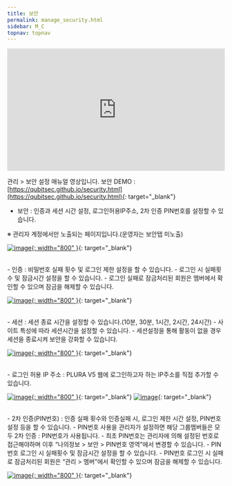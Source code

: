 ```yaml
---
title: 보안
permalink: manage_security.html
sidebar: M_C
topnav: topnav
---
```


 <style>.embed-container { position: relative; padding-bottom: 56.25%; height: 0; overflow: hidden; max-width: 100%; } .embed-container iframe, .embed-container object, .embed-container embed { position: absolute; top: 0; left: 0; width: 100%; height: 100%; }</style><div class='embed-container'><iframe src='https://www.youtube.com/embed/NbaEKIuQqa0' frameborder='0' allowfullscreen></iframe></div>

관리 > 보안 설정 매뉴얼 영상입니다. 보안 DEMO : [https://qubitsec.github.io/security.html](https://qubitsec.github.io/security.html){: target="_blank"}


- 보안 : 인증과 세션 시간 설정, 로그인허용IP주소, 2차 인증 PIN번호를 설정할 수 있습니다.

※ 관리자 계정에서만 노출되는 페이지입니다.(운영자는 보안탭 미노출)

 [![image](/docs/images/Manual/common/manage/security/1.png){: width="800" }](/docs/images/Manual/common/manage/security/1.png){: target="_blank"}

<br />
- 인증 : 비밀번호 실패 횟수 및 로그인 제한 설정을 할 수 있습니다.
- 로그인 시 실패횟수 및 잠금시간 설정을 할 수 있습니다.
- 로그인 실패로 잠금처리된 회원은 멤버에서 확인할 수 있으며 잠금을 해제할 수 있습니다.
 
[![image](/docs/images/Manual/common/manage/security/2.png){: width="800" }](/docs/images/Manual/common/manage/security/2.png){: target="_blank"}

<br />
- 세션 : 세션 종료 시간을 설정할 수 있습니다.(10분, 30분, 1시간, 2시간, 24시간)
- 사이트 특성에 따라 세션시간을 설정할 수 있습니다.
- 세션설정을 통해 활동이 없을 경우 세션을 종료시켜 보안을 강화할 수 있습니다.
 
[![image](/docs/images/Manual/common/manage/security/3.png){: width="800" }](/docs/images/Manual/common/manage/security/3.png){: target="_blank"}

<br />
- 로그인 허용 IP 주소 : PLURA V5 웹에 로그인하고자 하는 IP주소를 직접 추가할 수 있습니다.

 [![image](/docs/images/Manual/common/manage/security/4.png){: width="800" }](/docs/images/Manual/common/manage/security/4.png){: target="_blank"}
 [![image](/docs/images/Manual/common/manage/security/5.png)](/docs/images/Manual/common/manage/security/5.png){: target="_blank"}

<br />
- 2차 인증(PIN번호) : 인증 실패 횟수와 인증실패 시, 로그인 제한 시간 설정, PIN번호 설정 등을 할 수 있습니다.
- PIN번호 사용을 관리자가 설정하면 해당 그룹멤버들은 모두 2차 인증 : PIN번호가 사용됩니다.
- 최초 PIN번호는 관리자에 의해 설정된 번호로 접근해야하며 이후 “나의정보 > 보안 > PIN번호 영역”에서 변경할 수 있습니다.
- PIN번호 로그인 시 실패횟수 및 잠금시간 설정을 할 수 있습니다.
- PIN번호 로그인 시 실패로 잠금처리된 회원은 “관리 > 멤버”에서 확인할 수 있으며 잠금을 해제할 수 있습니다.

 [![image](/docs/images/Manual/common/manage/security/6.png){: width="800" }](/docs/images/Manual/common/manage/security/6.png){: target="_blank"}